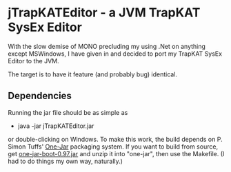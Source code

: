 jTrapKATEditor - a JVM TrapKAT SysEx Editor
===========================================

With the slow demise of MONO precluding my using .Net on anything except
MSWindows, I have given in and decided to port my TrapKAT SysEx Editor
to the JVM.

The target is to have it feature (and probably bug) identical.


Dependencies
------------

Running the jar file should be as simple as

+ java -jar jTrapKATEditor.jar

or double-clicking on Windows.  To make this work, the build
depends on P. Simon Tuffs' [One-Jar](http://one-jar.sourceforge.net/index.php?page=introduction&file=intro "One-Jar Introduction")
packaging system.  If you want to build from source, get
[one-jar-boot-0.97.jar](http://one-jar.sourceforge.net/index.php?page=downloads&file=downloads "Downloads") and unzip
it into "one-jar", then use the Makefile.  (I had to do things
my own way, naturally.)
